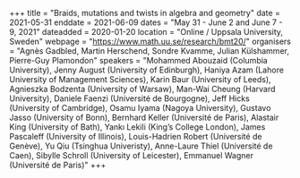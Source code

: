 +++
title = "Braids, mutations and twists in algebra and geometry"
date = 2021-05-31
enddate = 2021-06-09
dates = "May 31 - June 2 and June 7 - 9, 2021"
dateadded = 2020-01-20
location = "Online / Uppsala University, Sweden"
webpage = "https://www.math.uu.se/research/bmt20/"
organisers = "Agnès Gadbled, Martin Herschend, Sondre Kvamme, Julian Külshammer, Pierre-Guy Plamondon"
speakers = "Mohammed Abouzaid (Columbia University), Jenny August (University of Edinburgh), Haniya Azam (Lahore University of Management Sciences), Karin Baur (University of Leeds), Agnieszka Bodzenta (University of Warsaw), Man-Wai Cheung (Harvard University), Daniele Faenzi (Université de Bourgogne), Jeff Hicks (University of Cambridge), Osamu Iyama (Nagoya University), Gustavo Jasso (University of Bonn), Bernhard Keller (Université de Paris), Alastair King (University of Bath), Yankı Lekili (King’s College London), James Pascaleff (University of Illinois), Louis-Hadrien Robert (Université de Genève), Yu Qiu (Tsinghua Univeristy), Anne-Laure Thiel (Université de Caen), Sibylle Schroll (University of Leicester), Emmanuel Wagner (Université de Paris)"
+++
